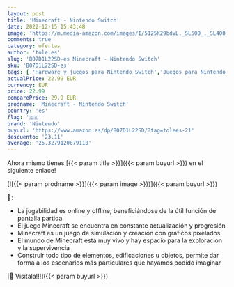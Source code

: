 ```yaml
---
layout: post
title: 'Minecraft - Nintendo Switch'
date: 2022-12-15 15:43:48
image: 'https://m.media-amazon.com/images/I/5125K29bdvL._SL500_._SL400_.jpg'
comments: true
category: ofertas
author: 'tole.es'
slug: 'B07D1L22SD-es Minecraft - Nintendo Switch'
sku: 'B07D1L22SD-es'
tags: [ 'Hardware y juegos para Nintendo Switch','Juegos para Nintendo Switch','Videojuegos','nintendo','🇪🇸', ]
actualPrice: 22.99 EUR
currency: EUR
price: 22.99
comparePrice: 29.9 EUR
prodname: 'Minecraft - Nintendo Switch'
country: 'es'
flag: '🇪🇸'
brand: 'Nintendo'
buyurl: 'https://www.amazon.es/dp/B07D1L22SD/?tag=tolees-21'
descuento: '23.11'
average: '25.3279120879118'
---
```


Ahora mismo tienes [{{< param title >}}]({{< param buyurl >}}) en el siguiente enlace!

[![{{< param prodname >}}]({{< param image >}})]({{< param buyurl >}})

🔎:

- La jugabilidad es online y offline, beneficiándose de la útil función de pantalla partida
- El juego Minecraft se encuentra en constante actualización y progresión
- Minecraft es un juego de simulación y creación con gráficos pixelados
- El mundo de Minecraft está muy vivo y hay espacio para la exploración y la supervivencia
- Construir todo tipo de elementos, edificaciones u objetos, permite dar forma a los escenarios más particulares que hayamos podido imaginar

[🛒 Visítala!!!]({{< param buyurl >}})
